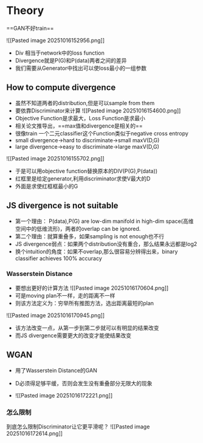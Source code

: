 # Theory

==GAN不好train==

![[Pasted image 20251016152956.png]]
- Div 相当于network中的loss function
- Divergence就是P(G)和P(data)两者之间的差异
- 我们需要从Generator中找出可以使loss最小的一组参数

## How to compute divergence

- 虽然不知道两者的distribution,但是可以sample from them
- 要依靠Discriminator来计算
![[Pasted image 20251016154600.png]]
- Objective Function是求最大，Loss Function是求最小
- 相关论文推导出，==max值和divergence是相关的==
- 很像train 一个二元classifier这个Function类似于negative cross entropy
- small divergence->hard to discriminate->small maxV(D,G)
- large divergence->easy to discriminate->large maxV(D,G)

![[Pasted image 20251016155702.png]]
- 于是可以用objective function替换原本的DIV(P(G),P(data))
- 红框里是给定generator,利用discriminator求使V最大的D
- 外面是求使红框框最小的G

## JS divergence is not suitable

- 第一个理由： P(data),P(G) are low-dim manifold in high-dim space(高维空间中的低维流形)，两者的overlap can be ignored.
- 第二个理由：就算重叠多，如果sampling is not enough也不行
- JS divergence弱点：如果两个distribution没有重合，那么结果永远都是log2
- 换个intuition的角度：如果不overlap,那么很容易分辨得出来，binary classifier achieves 100% accuracy

### Wasserstein Distance

- 要想出更好的计算方法
![[Pasted image 20251016170604.png]]
- 可是moving plan不一样，走的距离不一样
- 则该方法定义为：穷举所有推图方法，选出距离最短的plan

![[Pasted image 20251016170945.png]]
- 该方法改变一点，从第一步到第二步就可以有明显的结果改变
- 而JS divergence需要更大的改变才能使结果改变

## WGAN

- 用了Wasserstein Distance的GAN

- D必须得足够平缓，否则会发生没有重叠部分无限大的现象
- ![[Pasted image 20251016172221.png]]
### 怎么限制

到底怎么限制Discriminator让它更平滑呢？
![[Pasted image 20251016172614.png]]
## 